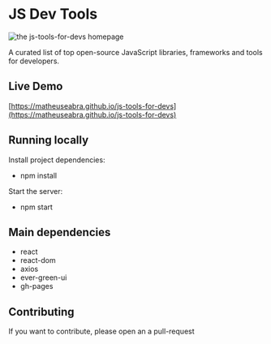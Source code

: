 # JS Dev Tools

![the js-tools-for-devs homepage](https://github.com/matheuseabra/js-tools-for-devs/blob/master/docs/homepage.png)

A curated list of top open-source JavaScript libraries, frameworks and tools for developers.

## Live Demo

[https://matheuseabra.github.io/js-tools-for-devs](https://matheuseabra.github.io/js-tools-for-devs)

## Running locally

Install project dependencies: 

- npm install

Start the server:

- npm start

## Main dependencies
- react
- react-dom
- axios
- ever-green-ui
- gh-pages

## Contributing

If you want to contribute, please open an a pull-request